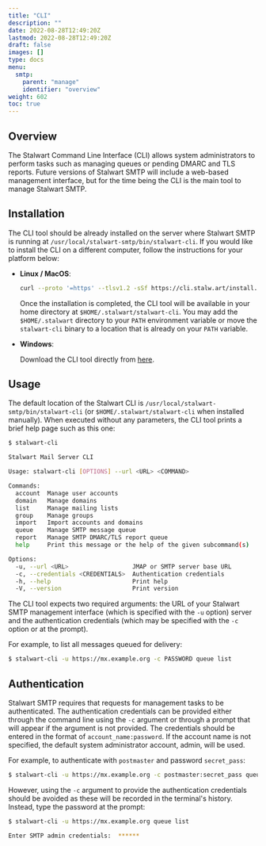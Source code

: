 ```yaml
---
title: "CLI"
description: ""
date: 2022-08-28T12:49:20Z
lastmod: 2022-08-28T12:49:20Z
draft: false
images: []
type: docs
menu:
  smtp:
    parent: "manage"
    identifier: "overview"
weight: 602
toc: true
---
```


## Overview

The Stalwart Command Line Interface (CLI) allows system administrators to perform tasks
such as managing queues or pending DMARC and TLS reports. Future versions of Stalwart SMTP
will include a web-based management interface, but for the time being the CLI is the main
tool to manage Stalwart SMTP.

## Installation

The CLI tool should be already installed on the server where Stalwart SMTP is running at 
``/usr/local/stalwart-smtp/bin/stalwart-cli``. 
If you would like to install the CLI on a different computer, follow the instructions for 
your platform below:

- **Linux / MacOS**: 

    ```bash
    curl --proto '=https' --tlsv1.2 -sSf https://cli.stalw.art/install.sh | sh
    ```
    Once the installation is completed, the CLI tool will be available in your home directory at ``$HOME/.stalwart/stalwart-cli``. You may add the
    ``$HOME/.stalwart`` directory to your ``PATH`` environment variable or move the ``stalwart-cli`` binary to a location that is already
    on your ``PATH`` variable.

- **Windows**: 
  
    Download the CLI tool directly from [here](https://github.com/stalwartlabs/cli/releases/latest/download/stalwart-cli-x86_64-pc-windows-msvc.zip).

## Usage

The default location of the Stalwart CLI is ``/usr/local/stalwart-smtp/bin/stalwart-cli`` (or ``$HOME/.stalwart/stalwart-cli``
when installed manually). When executed without any parameters, the CLI tool prints a brief help page such as this one:

```bash
$ stalwart-cli

Stalwart Mail Server CLI

Usage: stalwart-cli [OPTIONS] --url <URL> <COMMAND>

Commands:
  account  Manage user accounts
  domain   Manage domains
  list     Manage mailing lists
  group    Manage groups
  import   Import accounts and domains
  queue    Manage SMTP message queue
  report   Manage SMTP DMARC/TLS report queue
  help     Print this message or the help of the given subcommand(s)

Options:
  -u, --url <URL>                  JMAP or SMTP server base URL
  -c, --credentials <CREDENTIALS>  Authentication credentials
  -h, --help                       Print help
  -V, --version                    Print version
```

The CLI tool expects two required arguments: the URL of your Stalwart SMTP management interface (which is 
specified with the ``-u`` option) server and the authentication credentials (which 
may be specified with the ``-c`` option or at the prompt).

For example, to list all messages queued for delivery:

```bash
$ stalwart-cli -u https://mx.example.org -c PASSWORD queue list
```

## Authentication

Stalwart SMTP requires that requests for management tasks to be authenticated. The authentication credentials can be provided either through the command line using the `-c` argument or through a prompt that will appear if the argument is not provided. The credentials should be entered in the format of `account_name:password`. If the account name is not specified, the default system administrator account, admin, will be used. 

For example, to authenticate with ``postmaster`` and password ``secret_pass``:

```bash
$ stalwart-cli -u https://mx.example.org -c postmaster:secret_pass queue list
```

However, using the ``-c`` argument to provide the authentication credentials should be avoided as these
will be recorded in the terminal's history. Instead, type the password at the prompt:

```bash
$ stalwart-cli -u https://mx.example.org queue list

Enter SMTP admin credentials:  ******
```
